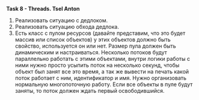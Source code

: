 **Task 8 - Threads. Tsel Anton**

1. Реализовать ситуацию с дедлоком.
2. Реализовать ситуацию обхода дедлока.
3. Есть класс с пулом ресурсов (давайте представим, что это будет массив или список объектов) у этих объектов должно быть свойство, используется он или нет. Размер пула должен быть динамическим и настраиваться.
Несколько потоков будут параллельно работать с этими объектами, внутри логики работы с ними нужно просто усыпить поток на несколько секунд, чтобы объект был занят все это время, а так же вывести на печать какой поток работает с ним, идентификатор и имя.
Нужно организовать нормальную многопоточную работу. Если все объекты в пуле будут заняты, то поток должен ждать первый освободившийся.